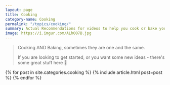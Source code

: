 ```yaml
---
layout: page
title: Cooking
category-name: Cooking
permalink: "/topics/cooking/"
summary: Actual Recommendations for videos to help you cook or bake your next great meal.
image: https://i.imgur.com/ALhOO7B.jpg
---
```


> Cooking AND Baking, sometimes they are one and the same.
>
> If you are looking to get started, or you want some new ideas - there's some great stuff here 🍳

{% for post in site.categories.cooking %}
  {% include article.html post=post %}
{% endfor %}
